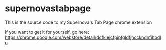# supernovastabpage
This is the source code to my Supernova's Tab Page chrome extension

If you want to get it for yourself, go here: <https://chrome.google.com/webstore/detail/dcfkiejcfpipfgldfjhcckndnfihbdlo>
